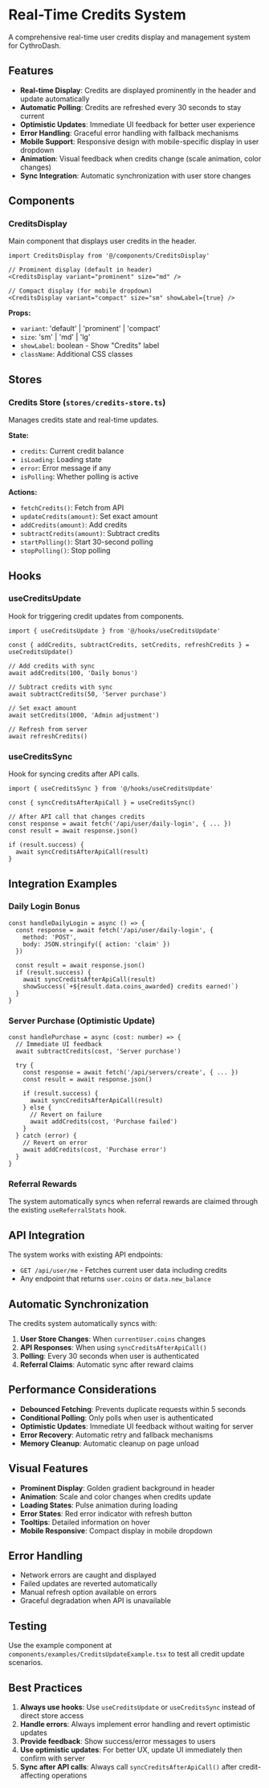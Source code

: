 # Real-Time Credits System

A comprehensive real-time user credits display and management system for CythroDash.

## Features

- **Real-time Display**: Credits are displayed prominently in the header and update automatically
- **Automatic Polling**: Credits are refreshed every 30 seconds to stay current
- **Optimistic Updates**: Immediate UI feedback for better user experience
- **Error Handling**: Graceful error handling with fallback mechanisms
- **Mobile Support**: Responsive design with mobile-specific display in user dropdown
- **Animation**: Visual feedback when credits change (scale animation, color changes)
- **Sync Integration**: Automatic synchronization with user store changes

## Components

### CreditsDisplay
Main component that displays user credits in the header.

```tsx
import CreditsDisplay from '@/components/CreditsDisplay'

// Prominent display (default in header)
<CreditsDisplay variant="prominent" size="md" />

// Compact display (for mobile dropdown)
<CreditsDisplay variant="compact" size="sm" showLabel={true} />
```

**Props:**
- `variant`: 'default' | 'prominent' | 'compact'
- `size`: 'sm' | 'md' | 'lg'
- `showLabel`: boolean - Show "Credits" label
- `className`: Additional CSS classes

## Stores

### Credits Store (`stores/credits-store.ts`)
Manages credits state and real-time updates.

**State:**
- `credits`: Current credit balance
- `isLoading`: Loading state
- `error`: Error message if any
- `isPolling`: Whether polling is active

**Actions:**
- `fetchCredits()`: Fetch from API
- `updateCredits(amount)`: Set exact amount
- `addCredits(amount)`: Add credits
- `subtractCredits(amount)`: Subtract credits
- `startPolling()`: Start 30-second polling
- `stopPolling()`: Stop polling

## Hooks

### useCreditsUpdate
Hook for triggering credit updates from components.

```tsx
import { useCreditsUpdate } from '@/hooks/useCreditsUpdate'

const { addCredits, subtractCredits, setCredits, refreshCredits } = useCreditsUpdate()

// Add credits with sync
await addCredits(100, 'Daily bonus')

// Subtract credits with sync
await subtractCredits(50, 'Server purchase')

// Set exact amount
await setCredits(1000, 'Admin adjustment')

// Refresh from server
await refreshCredits()
```

### useCreditsSync
Hook for syncing credits after API calls.

```tsx
import { useCreditsSync } from '@/hooks/useCreditsUpdate'

const { syncCreditsAfterApiCall } = useCreditsSync()

// After API call that changes credits
const response = await fetch('/api/user/daily-login', { ... })
const result = await response.json()

if (result.success) {
  await syncCreditsAfterApiCall(result)
}
```

## Integration Examples

### Daily Login Bonus
```tsx
const handleDailyLogin = async () => {
  const response = await fetch('/api/user/daily-login', {
    method: 'POST',
    body: JSON.stringify({ action: 'claim' })
  })
  
  const result = await response.json()
  if (result.success) {
    await syncCreditsAfterApiCall(result)
    showSuccess(`+${result.data.coins_awarded} credits earned!`)
  }
}
```

### Server Purchase (Optimistic Update)
```tsx
const handlePurchase = async (cost: number) => {
  // Immediate UI feedback
  await subtractCredits(cost, 'Server purchase')
  
  try {
    const response = await fetch('/api/servers/create', { ... })
    const result = await response.json()
    
    if (result.success) {
      await syncCreditsAfterApiCall(result)
    } else {
      // Revert on failure
      await addCredits(cost, 'Purchase failed')
    }
  } catch (error) {
    // Revert on error
    await addCredits(cost, 'Purchase error')
  }
}
```

### Referral Rewards
The system automatically syncs when referral rewards are claimed through the existing `useReferralStats` hook.

## API Integration

The system works with existing API endpoints:

- `GET /api/user/me` - Fetches current user data including credits
- Any endpoint that returns `user.coins` or `data.new_balance`

## Automatic Synchronization

The credits system automatically syncs with:

1. **User Store Changes**: When `currentUser.coins` changes
2. **API Responses**: When using `syncCreditsAfterApiCall()`
3. **Polling**: Every 30 seconds when user is authenticated
4. **Referral Claims**: Automatic sync after reward claims

## Performance Considerations

- **Debounced Fetching**: Prevents duplicate requests within 5 seconds
- **Conditional Polling**: Only polls when user is authenticated
- **Optimistic Updates**: Immediate UI feedback without waiting for server
- **Error Recovery**: Automatic retry and fallback mechanisms
- **Memory Cleanup**: Automatic cleanup on page unload

## Visual Features

- **Prominent Display**: Golden gradient background in header
- **Animation**: Scale and color changes when credits update
- **Loading States**: Pulse animation during loading
- **Error States**: Red error indicator with refresh button
- **Tooltips**: Detailed information on hover
- **Mobile Responsive**: Compact display in mobile dropdown

## Error Handling

- Network errors are caught and displayed
- Failed updates are reverted automatically
- Manual refresh option available on errors
- Graceful degradation when API is unavailable

## Testing

Use the example component at `components/examples/CreditsUpdateExample.tsx` to test all credit update scenarios.

## Best Practices

1. **Always use hooks**: Use `useCreditsUpdate` or `useCreditsSync` instead of direct store access
2. **Handle errors**: Always implement error handling and revert optimistic updates
3. **Provide feedback**: Show success/error messages to users
4. **Use optimistic updates**: For better UX, update UI immediately then confirm with server
5. **Sync after API calls**: Always call `syncCreditsAfterApiCall()` after credit-affecting operations
